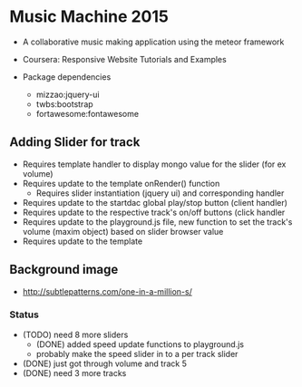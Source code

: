 # Music Machine 2015

* A collaborative music making application using the meteor framework

* Coursera: Responsive Website Tutorials and Examples

* Package dependencies
  * mizzao:jquery-ui
  * twbs:bootstrap
  * fortawesome:fontawesome

## Adding Slider for track
  * Requires template handler to display mongo value for the slider (for ex volume)
  * Requires update to the template onRender() function
    * Requires slider instantiation (jquery ui) and corresponding handler
  * Requires update to the startdac global play/stop button (client handler)
  * Requires update to the respective track's on/off buttons (click handler
  * Requires update to the playground.js file, new function to set the track's volume (maxim object) based on slider browser value
  * Requires update to the template

## Background image
  * http://subtlepatterns.com/one-in-a-million-s/

### Status
  * (TODO) need 8 more sliders
    * (DONE) added speed update functions to playground.js
    * probably make the speed slider in to a per track slider
  * (DONE) just got through volume and track 5
  * (DONE) need 3 more tracks
